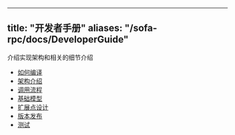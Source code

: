 
---
title: "开发者手册"
aliases: "/sofa-rpc/docs/DeveloperGuide"
---


介绍实现架构和相关的细节介绍

* [如何编译](../how-to-build)
* [架构介绍](../structure-intro)
* [调用流程](../client-invoke-flow)
* [基础模型](../common-model)
* [扩展点设计](../extension-loader)
* [版本发布](../version-release)
* [测试](../test)

